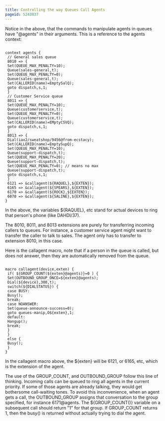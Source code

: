 ```yaml
---
title: Controlling the way Queues Call Agents
pageid: 5243037
---
```


Notice in the above, that the commands to manipulate agents in queues have "@agents" in their arguments. This is a reference to the agents context:

```

context agents { 
 // General sales queue 
 8010 => {
 Set(QUEUE_MAX_PENALTY=10); 
 Queue(sales-general,t); 
 Set(QUEUE_MAX_PENALTY=0); 
 Queue(sales-general,t); 
 Set(CALLERID(name)=EmptySalQ); 
 goto dispatch,s,1;
 } 
 // Customer Service queue 
 8011 => { 
 Set(QUEUE_MAX_PENALTY=10);
 Queue(customerservice,t); 
 Set(QUEUE_MAX_PENALTY=0);
 Queue(customerservice,t); 
 Set(CALLERID(name)=EMptyCSVQ);
 goto dispatch,s,1; 
 } 
 8013 => {
 Dial(iax2/sweatshop/9456@from-ecstacy);
 Set(CALLERID(name)=EmptySupQ); 
 Set(QUEUE_MAX_PENALTY=10); 
 Queue(support-dispatch,t); 
 Set(QUEUE_MAX_PENALTY=20); 
 Queue(support-dispatch,t);
 Set(QUEUE_MAX_PENALTY=0); // means no max 
 Queue(support-dispatch,t); 
 goto dispatch,s,1; 
 } 
 6121 => &callagent(${RAQUEL},${EXTEN}); 
 6165 => &callagent(${SPEARS},${EXTEN});
 6170 => &callagent(${ROCK},${EXTEN}); 
 6070 => &callagent(${SALINE},${EXTEN}); 
}

```

In the above, the variables ${RAQUEL}, etc stand for actual devices to ring that person's phone (like DAHDI/37). 

The 8010, 8011, and 8013 extensions are purely for transferring incoming callers to queues. For instance, a customer service agent might want to transfer the caller to talk to sales. The agent only has to transfer to extension 8010, in this case. 

Here is the callagent macro, note that if a person in the queue is called, but does not answer, then they are automatically removed from the queue.

```

macro callagent(device,exten) {
 if( ${GROUP_COUNT(${exten}@agents)}=0 ) { 
 Set(OUTBOUND_GROUP_ONCE=${exten}@agents);
 Dial(${device},300,t);
 switch(${DIALSTATUS}) {
 case BUSY: 
 Busy(); 
 break;
 case NOANSWER:
 Set(queue-announce-success=0);
 goto queues-manip,O${exten},1; 
 default: 
 Hangup(); 
 break; 
 } 
 }
 else { 
 Busy(); 
 } 
}

```

In the callagent macro above, the ${exten} will be 6121, or 6165, etc, which is the extension of the agent. 

The use of the GROUP_COUNT, and OUTBOUND_GROUP follow this line of thinking. Incoming calls can be queued to ring all agents in the current priority. If some of those agents are already talking, they would get bothersome call-waiting tones. To avoid this inconvenience, when an agent gets a call, the OUTBOUND_GROUP assigns that conversation to the group specified, for instance 6171@agents. The ${GROUP_COUNT()} variable on a subsequent call should return "1" for that group. If GROUP_COUNT returns 1, then the busy() is returned without actually trying to dial the agent.

